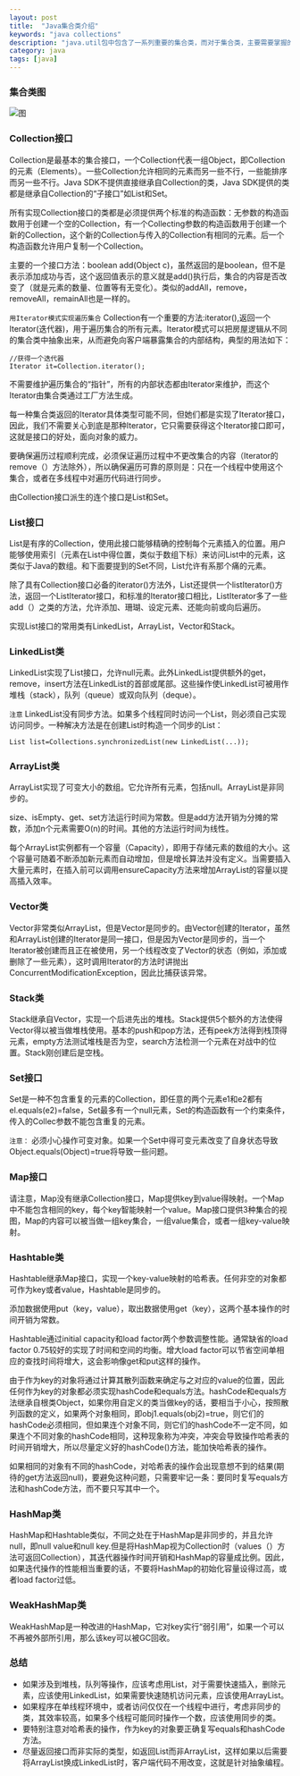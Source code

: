 ```yaml
---
layout: post
title:  "Java集合类介绍"
keywords: "java collections"
description: "java.util包中包含了一系列重要的集合类，而对于集合类，主要需要掌握的就是它的内部结构，以及遍历集合的迭代模式"
category: java 
tags: [java]
---
```



### 集合类图
![图](/static/images/collections.git)

### Collection接口
Collection是最基本的集合接口，一个Collection代表一组Object，即Collection的元素（Elements）。一些Collection允许相同的元素而另一些不行，一些能排序而另一些不行。Java SDK不提供直接继承自Collection的类，Java SDK提供的类都是继承自Collection的“子接口”如List和Set。

所有实现Collection接口的类都是必须提供两个标准的构造函数：无参数的构造函数用于创建一个空的Collection，有一个Collecting参数的构造函数用于创建一个新的Collection，这个新的Collection与传入的Collection有相同的元素。后一个构造函数允许用户复制一个Collection。

主要的一个接口方法：boolean add(Object c)，虽然返回的是boolean，但不是表示添加成功与否，这个返回值表示的意义就是add()执行后，集合的内容是否改变了（就是元素的数量、位置等有无变化）。类似的addAll，remove，removeAll，remainAll也是一样的。

`用Iterator模式实现遍历集合`
Collection有一个重要的方法:iterator(),返回一个Iterator(迭代器)，用于遍历集合的所有元素。Iterator模式可以把房屋逻辑从不同的集合类中抽象出来，从而避免向客户端暴露集合的内部结构，典型的用法如下：

```
//获得一个迭代器
Iterator it=Collection.iterator();
```
不需要维护遍历集合的“指针”，所有的内部状态都由Iterator来维护，而这个Iterator由集合类通过工厂方法生成。

每一种集合类返回的Iterator具体类型可能不同，但她们都是实现了Iterator接口，因此，我们不需要关心到底是那种Iterator，它只需要获得这个Iterator接口即可，这就是接口的好处，面向对象的威力。

要确保遍历过程顺利完成，必须保证遍历过程中不更改集合的内容（Iterator的remove（）方法除外），所以确保遍历可靠的原则是：只在一个线程中使用这个集合，或者在多线程中对遍历代码进行同步。

由Collection接口派生的连个接口是List和Set。

### List接口
List是有序的Collection，使用此接口能够精确的控制每个元素插入的位置。用户能够使用索引（元素在List中得位置，类似于数组下标）来访问List中的元素，这类似于Java的数组。和下面要提到的Set不同，List允许有系那个痛的元素。

除了具有Collection接口必备的iterator()方法外，List还提供一个listIterator()方法，返回一个ListIterator接口，和标准的Iterator接口相比，ListIterator多了一些add（）之类的方法，允许添加、珊瑚、设定元素、还能向前或向后遍历。

实现List接口的常用类有LinkedList，ArrayList，Vector和Stack。

### LinkedList类
LinkedList实现了List接口，允许null元素。此外LinkedList提供额外的get，remove，insert方法在LinkedList的首部或尾部。这些操作使LinkedList可被用作堆栈（stack），队列（queue）或双向队列（deque）。

`注意`
LinkedList没有同步方法。如果多个线程同时访问一个List，则必须自己实现访问同步。一种解决方法是在创建List时构造一个同步的List：

```
List list=Collections.synchronizedList(new LinkedList(...));
```

### ArrayList类
ArrayList实现了可变大小的数组。它允许所有元素，包括null。ArrayList是非同步的。

size、isEmpty、get、set方法运行时间为常数。但是add方法开销为分摊的常数，添加n个元素需要O(n)的时间。其他的方法运行时间为线性。

每个ArrayList实例都有一个容量（Capacity），即用于存储元素的数组的大小。这个容量可随着不断添加新元素而自动增加，但是增长算法并没有定义。当需要插入大量元素时，在插入前可以调用ensureCapacity方法来增加ArrayList的容量以提高插入效率。


### Vector类
Vector非常类似ArrayList，但是Vector是同步的。由Vector创建的Iterator，虽然和ArrayList创建的Iterator是同一接口，但是因为Vector是同步的，当一个Iterator被创建而且正在被使用，另一个线程改变了Vector的状态（例如，添加或删除了一些元素），这时调用Iterator的方法时讲抛出ConcurrentModificationException，因此比捕获该异常。

### Stack类
Stack继承自Vector，实现一个后进先出的堆栈。Stack提供5个额外的方法使得Vector得以被当做堆栈使用。基本的push和pop方法，还有peek方法得到栈顶得元素，empty方法测试堆栈是否为空，search方法检测一个元素在对战中的位置。Stack刚创建后是空栈。

### Set接口
Set是一种不包含重复的元素的Collection，即任意的两个元素e1和e2都有el.equals(e2)=false，Set最多有一个null元素，Set的构造函数有一个约束条件，传入的Collec参数不能包含重复的元素。

`注意：`
必须小心操作可变对象。如果一个Set中得可变元素改变了自身状态导致Object.equals(Object)=true将导致一些问题。

### Map接口
请注意，Map没有继承Collection接口，Map提供key到value得映射。一个Map中不能包含相同的key，每个key智能映射一个value。Map接口提供3种集合的视图，Map的内容可以被当做一组key集合，一组value集合，或者一组key-value映射。

### Hashtable类
Hashtable继承Map接口，实现一个key-value映射的哈希表。任何非空的对象都可作为key或者value，Hashtable是同步的。

添加数据使用put（key，value），取出数据使用get（key），这两个基本操作的时间开销为常数。

Hashtable通过initial capacity和load factor两个参数调整性能。通常缺省的load factor 0.75较好的实现了时间和空间的均衡。增大load factor可以节省空间单相应的查找时间将增大，这会影响像get和put这样的操作。

由于作为key的对象将通过计算其散列函数来确定与之对应的value的位置，因此任何作为key的对象都必须实现hashCode和equals方法。hashCode和equals方法继承自根类Object，如果你用自定义的类当做key的话，要相当于小心，按照散列函数的定义，如果两个对象相同，即obj1.equals(obj2)=true，则它们的hashCode必须相同，但如果连个对象不同，则它们的hashCode不一定不同，如果连个不同对象的hashCode相同，这种现象称为冲突，冲突会导致操作哈希表的时间开销增大，所以尽量定义好的hashCode()方法，能加快哈希表的操作。

如果相同的对象有不同的hashCode，对哈希表的操作会出现意想不到的结果(期待的get方法返回null)，要避免这种问题，只需要牢记一条：要同时复写equals方法和hashCode方法，而不要只写其中一个。

### HashMap类
HashMap和Hashtable类似，不同之处在于HashMap是非同步的，并且允许null，即null value和null key.但是将HashMap视为Collection时（values（）方法可返回Collection），其迭代器操作时间开销和HashMap的容量成比例。因此，如果迭代操作的性能相当重要的话，不要将HashMap的初始化容量设得过高，或者load factor过低。

### WeakHashMap类
WeakHashMap是一种改进的HashMap，它对key实行“弱引用”，如果一个可以
不再被外部所引用，那么该key可以被GC回收。

### 总结
* 如果涉及到堆栈，队列等操作，应该考虑用List，对于需要快速插入，删除元素，应该使用LinkedList，如果需要快速随机访问元素，应该使用ArrayList。
* 如果程序在单线程环境中，或者访问仅仅在一个线程中进行，考虑非同步的类，其效率较高，如果多个线程可能同时操作一个数，应该使用同步的类。
* 要特别注意对哈希表的操作，作为key的对象要正确复写equals和hashCode方法。
* 尽量返回接口而非实际的类型，如返回List而非ArrayList，这样如果以后需要将ArrayList换成LinkedList时，客户端代码不用改变，这就是针对抽象编程。

